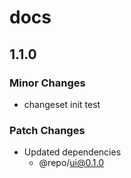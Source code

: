 # docs

## 1.1.0

### Minor Changes

- changeset init test

### Patch Changes

- Updated dependencies
  - @repo/ui@0.1.0

